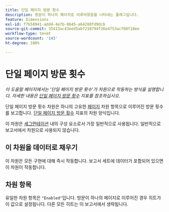 ```yaml
---
title: 단일 페이지 방문 횟수
description: 방문이 하나의 페이지로 이루어졌음을 나타내는 플래그입니다.
feature: Dimensions
exl-id: f7b58941-add4-4e7b-8645-a64280fd9dcb
source-git-commit: 35413ac43eed5ab7218794f26e4753acf08f18ee
workflow-type: tm+mt
source-wordcount: '143'
ht-degree: 100%

---
```


# 단일 페이지 방문 횟수

*이 도움말 페이지에서는 &#39;단일 페이지 방문 횟수&#39;가 차원으로 작동하는 방식을 설명합니다. 자세한 내용은 [단일 페이지 방문 횟수](../metrics/single-page-visits.md) 지표를 참조하십시오.*

단일 페이지 방문 횟수 차원은 하나의 고유한 [페이지](page.md) 차원 항목으로 이루어진 방문 횟수를 보고합니다. [단일 페이지 방문 횟수](../metrics/single-page-visits.md) 지표의 차원 양식입니다.

이 차원은 [세그먼테이션](../segmentation/seg-home.md) 내의 구성 요소로서 가장 일반적으로 사용됩니다. 일반적으로 보고서에서 차원으로 사용되지 않습니다.

## 이 차원을 데이터로 채우기

이 차원은 모든 구현에 대해 즉시 작동합니다. 보고서 세트에 데이터가 포함되어 있으면 이 차원이 작동합니다.

## 차원 항목

유일한 차원 항목은 `"Enabled"`입니다. 방문이 하나의 페이지로 이루어진 경우 히트가 이 값으로 설정됩니다. 다른 모든 히트는 이 보고서에서 생략됩니다.
